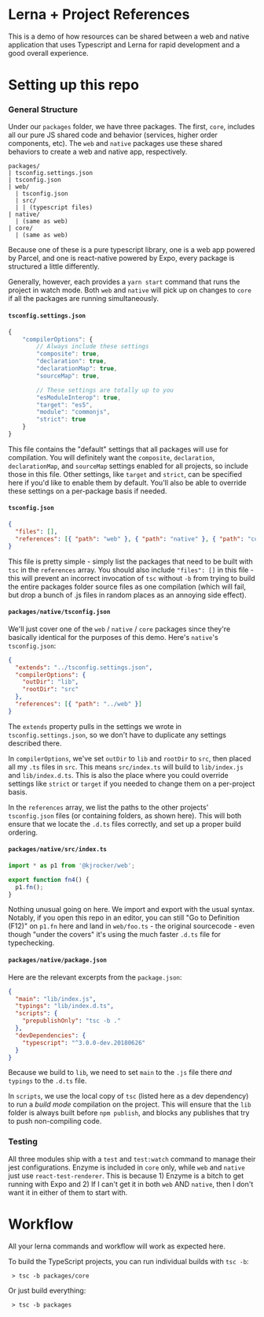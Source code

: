 # Lerna + Project References

This is a demo of how resources can be shared between a web and native application that uses Typescript and Lerna for rapid development and a good overall experience.

# Setting up this repo

### General Structure

Under our `packages` folder, we have three packages. The first, `core`, includes all our pure JS shared code and behavior (services, higher order components, etc). The `web` and `native` packages use these shared behaviors to create a web and native app, respectively.

```
packages/
| tsconfig.settings.json
| tsconfig.json
| web/
  | tsconfig.json
  | src/
  | | (typescript files)
| native/
  | (same as web)
| core/
  | (same as web)
```

Because one of these is a pure typescript library, one is a web app powered by Parcel, and one is react-native powered by Expo, every package is structured a little differently.

Generally, however, each provides a `yarn start` command that runs the project in watch mode. Both `web` and `native` will pick up on changes to `core` if all the packages are running simultaneously.

#### `tsconfig.settings.json`

```js
{
    "compilerOptions": {
        // Always include these settings
        "composite": true,
        "declaration": true,
        "declarationMap": true,
        "sourceMap": true,

        // These settings are totally up to you
        "esModuleInterop": true,
        "target": "es5",
        "module": "commonjs",
        "strict": true
    }
}
```

This file contains the "default" settings that all packages will use for compilation. You will definitely want the `composite`, `declaration`, `declarationMap`, and `sourceMap` settings enabled for all projects, so include those in this file. Other settings, like `target` and `strict`, can be specified here if you'd like to enable them by default. You'll also be able to override these settings on a per-package basis if needed.

#### `tsconfig.json`

```json
{
  "files": [],
  "references": [{ "path": "web" }, { "path": "native" }, { "path": "core" }]
}
```

This file is pretty simple - simply list the packages that need to be built with `tsc` in the `references` array.
You should also include `"files": []` in this file - this will prevent an incorrect invocation of `tsc` without `-b` from trying to build the entire packages folder source files as one compilation (which will fail, but drop a bunch of .js files in random places as an annoying side effect).

#### `packages/native/tsconfig.json`

We'll just cover one of the `web` / `native` / `core` packages since they're basically identical for the purposes of this demo. Here's `native`'s `tsconfig.json`:

```json
{
  "extends": "../tsconfig.settings.json",
  "compilerOptions": {
    "outDir": "lib",
    "rootDir": "src"
  },
  "references": [{ "path": "../web" }]
}
```

The `extends` property pulls in the settings we wrote in `tsconfig.settings.json`, so we don't have to duplicate any settings described there.

In `compilerOptions`, we've set `outDir` to `lib` and `rootDir` to `src`, then placed all my `.ts` files in `src`. This means `src/index.ts` will build to `lib/index.js` and `lib/index.d.ts`. This is also the place where you could override settings like `strict` or `target` if you needed to change them on a per-project basis.

In the `references` array, we list the paths to the other projects' `tsconfig.json` files (or containing folders, as shown here). This will both ensure that we locate the `.d.ts` files correctly, and set up a proper build ordering.

#### `packages/native/src/index.ts`

```ts
import * as p1 from '@kjrocker/web';

export function fn4() {
  p1.fn();
}
```

Nothing unusual going on here. We import and export with the usual syntax. Notably, if you open this repo in an editor, you can still "Go to Definition (F12)" on `p1.fn` here and land in `web/foo.ts` - the original sourcecode - even though "under the covers" it's using the much faster `.d.ts` file for typechecking.

#### `packages/native/package.json`

Here are the relevant excerpts from the `package.json`:

```json
{
  "main": "lib/index.js",
  "typings": "lib/index.d.ts",
  "scripts": {
    "prepublishOnly": "tsc -b ."
  },
  "devDependencies": {
    "typescript": "^3.0.0-dev.20180626"
  }
}
```

Because we build to `lib`, we need to set `main` to the `.js` file there _and_ `typings` to the `.d.ts` file.

In `scripts`, we use the local copy of `tsc` (listed here as a dev dependency) to run a _build mode_ compilation on the project. This will ensure that the `lib` folder is always built before `npm publish`, and blocks any publishes that try to push non-compiling code.

### Testing

All three modules ship with a `test` and `test:watch` command to manage their jest configurations. Enzyme is included in `core` only, while `web` and `native` just use `react-test-renderer`. This is because 1) Enzyme is a bitch to get running with Expo and 2) If I can't get it in both `web` AND `native`, then I don't want it in either of them to start with.

# Workflow

All your lerna commands and workflow will work as expected here.

To build the TypeScript projects, you can run individual builds with `tsc -b`:

```
 > tsc -b packages/core
```

Or just build everything:

```
 > tsc -b packages
```
